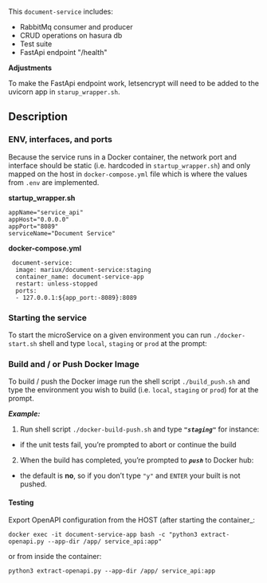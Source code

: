 
This `document-service` includes:

 - RabbitMq consumer and producer
 - CRUD operations on hasura db
 - Test suite
 - FastApi endpoint "/health"

**Adjustments**

To make the FastApi endpoint work, letsencrypt will need to be added to the uvicorn app in `starup_wrapper.sh`.


## Description

### ENV, interfaces, and ports

Because the service runs in a Docker container, the network port and interface should be static (i.e. hardcoded in `startup_wrapper.sh`) and only mapped on the host in `docker-compose.yml` file which is where the values from `.env` are implemented.

**startup_wrapper.sh**
```
appName="service_api"
appHost="0.0.0.0"
appPort="8089"
serviceName="Document Service"
```

**docker-compose.yml**
```
 document-service:
  image: mariux/document-service:staging
  container_name: document-service-app
  restart: unless-stopped
  ports:
  - 127.0.0.1:${app_port:-8089}:8089
```

### Starting the service

To start the microService on a given environment you can run `./docker-start.sh` shell and type `local`, `staging` or `prod` at the prompt:


### Build and / or Push Docker Image

To build / push the Docker image run the shell script `./build_push.sh` and type the environment you wish to build (i.e. `local`, `staging` or `prod`) for at the prompt.

***Example:***

1. Run shell script `./docker-build-push.sh` and type ***`"staging"`*** for instance:
  - if the unit tests fail, you’re prompted to abort or continue the build

2. When the build has completed, you’re prompted to ***`push`*** to Docker hub:
  - the default is **no**, so if you don’t type `"y"` and `ENTER` your built is not pushed.


#### Testing

Export OpenAPI configuration from the HOST (after starting the container_:

```
docker exec -it document-service-app bash -c "python3 extract-openapi.py --app-dir /app/ service_api:app"
```

or from inside the container:

```
python3 extract-openapi.py --app-dir /app/ service_api:app
```

